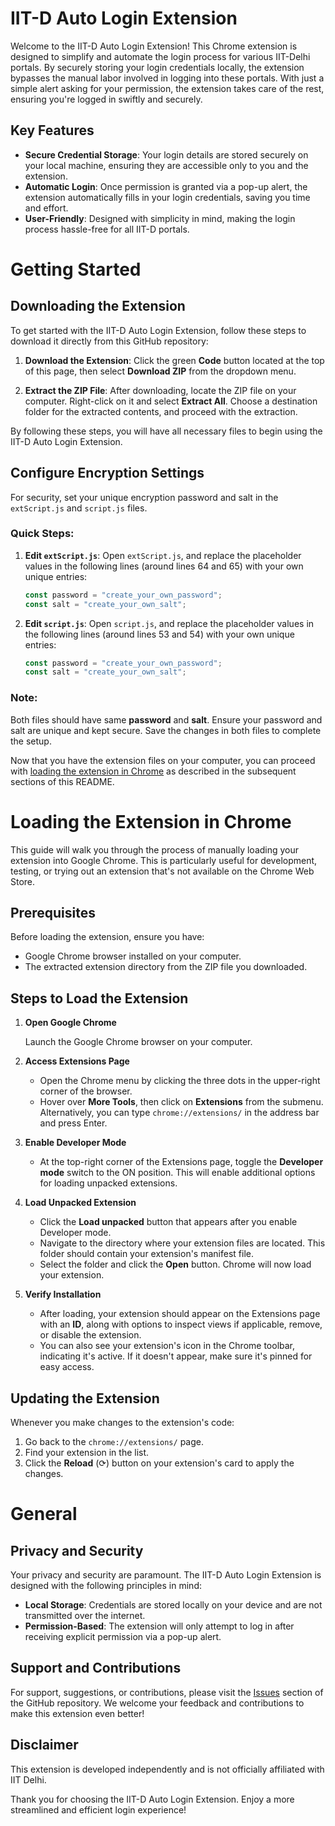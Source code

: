 # IIT-D Auto Login Extension

Welcome to the IIT-D Auto Login Extension! This Chrome extension is designed to simplify and automate the login process for various IIT-Delhi portals. By securely storing your login credentials locally, the extension bypasses the manual labor involved in logging into these portals. With just a simple alert asking for your permission, the extension takes care of the rest, ensuring you're logged in swiftly and securely.

## Key Features

- **Secure Credential Storage**: Your login details are stored securely on your local machine, ensuring they are accessible only to you and the extension.
- **Automatic Login**: Once permission is granted via a pop-up alert, the extension automatically fills in your login credentials, saving you time and effort.
- **User-Friendly**: Designed with simplicity in mind, making the login process hassle-free for all IIT-D portals.

# Getting Started

## Downloading the Extension

To get started with the IIT-D Auto Login Extension, follow these steps to download it directly from this GitHub repository:

1. **Download the Extension**: Click the green **Code** button located at the top of this page, then select **Download ZIP** from the dropdown menu.

2. **Extract the ZIP File**: After downloading, locate the ZIP file on your computer. Right-click on it and select **Extract All**. Choose a destination folder for the extracted contents, and proceed with the extraction.

By following these steps, you will have all necessary files to begin using the IIT-D Auto Login Extension.

## Configure Encryption Settings

For security, set your unique encryption password and salt in the `extScript.js` and `script.js` files.

### Quick Steps:

1. **Edit `extScript.js`**: Open `extScript.js`, and replace the placeholder values in the following lines (around lines 64 and 65) with your own unique entries:
   ```javascript
   const password = "create_your_own_password";
   const salt = "create_your_own_salt";
   ```
2. **Edit `script.js`**: Open `script.js`, and replace the placeholder values in the following lines (around lines 53 and 54) with your own unique entries:
   ```javascript
   const password = "create_your_own_password";
   const salt = "create_your_own_salt";
   ```

### Note:

Both files should have same **password** and **salt**.
Ensure your password and salt are unique and kept secure. Save the changes in both files to complete the setup.

Now that you have the extension files on your computer, you can proceed with [loading the extension in Chrome](#loading-the-extension-in-chrome) as described in the subsequent sections of this README.

# Loading the Extension in Chrome

This guide will walk you through the process of manually loading your extension into Google Chrome. This is particularly useful for development, testing, or trying out an extension that's not available on the Chrome Web Store.

## Prerequisites

Before loading the extension, ensure you have:

- Google Chrome browser installed on your computer.
- The extracted extension directory from the ZIP file you downloaded.

## Steps to Load the Extension

1. **Open Google Chrome**

   Launch the Google Chrome browser on your computer.

2. **Access Extensions Page**

   - Open the Chrome menu by clicking the three dots in the upper-right corner of the browser.
   - Hover over **More Tools**, then click on **Extensions** from the submenu. Alternatively, you can type `chrome://extensions/` in the address bar and press Enter.

3. **Enable Developer Mode**

   - At the top-right corner of the Extensions page, toggle the **Developer mode** switch to the ON position. This will enable additional options for loading unpacked extensions.

4. **Load Unpacked Extension**

   - Click the **Load unpacked** button that appears after you enable Developer mode.
   - Navigate to the directory where your extension files are located. This folder should contain your extension's manifest file.
   - Select the folder and click the **Open** button. Chrome will now load your extension.

5. **Verify Installation**

   - After loading, your extension should appear on the Extensions page with an **ID**, along with options to inspect views if applicable, remove, or disable the extension.
   - You can also see your extension's icon in the Chrome toolbar, indicating it's active. If it doesn't appear, make sure it's pinned for easy access.


## Updating the Extension

Whenever you make changes to the extension's code:

1. Go back to the `chrome://extensions/` page.
2. Find your extension in the list.
3. Click the **Reload** (⟳) button on your extension's card to apply the changes.

# General

## Privacy and Security

Your privacy and security are paramount. The IIT-D Auto Login Extension is designed with the following principles in mind:

- **Local Storage**: Credentials are stored locally on your device and are not transmitted over the internet.
- **Permission-Based**: The extension will only attempt to log in after receiving explicit permission via a pop-up alert.

## Support and Contributions

For support, suggestions, or contributions, please visit the [Issues](/T-K-Patel/IIT-D-Auto-Login-Extension/issues) section of the GitHub repository. We welcome your feedback and contributions to make this extension even better!

## Disclaimer

This extension is developed independently and is not officially affiliated with IIT Delhi.

Thank you for choosing the IIT-D Auto Login Extension. Enjoy a more streamlined and efficient login experience!
